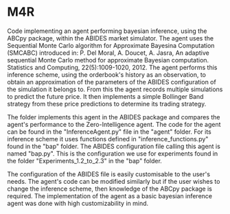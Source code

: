 # M4R

Code implementing an agent performing bayesian inference, using the ABCpy package, within the ABIDES market simulator. The agent uses the Sequential Monte Carlo algorithm for Approximate Bayesina Computation (SMCABC) introduced in: P. Del Moral, A. Doucet, A. Jasra, An adaptive sequential Monte Carlo method for approximate Bayesian computation. Statistics and Computing, 22(5):1009-1020, 2012. The agent performs this inference scheme, using the orderbook's history as an observation, to obtain an approximation of the parameters of the ABIDES configuration of the simulation it belongs to. From this the agent records multiple simulations to predict the future price. It then implements a simple Bollinger Band strategy from these price predictions to determine its trading strategy.

The folder implements this agent in the ABIDES package and compares the agent's performance to the Zero-Intelligence agent. The code for the agent can be found in the "InferenceAgent.py" file in the "agent" folder. For its inference scheme it uses functions defined in "inference_functions.py" found in the "bap" folder. The ABIDES configuration file calling this agent is named "bap.py". This is the configuration we use for experiments found in the folder "Experiments_1.2_to_2.3" in the "bap" folder.

The configuration of the ABIDES file is easily customisable to the user's needs. The agent's code can be modified similarly but if the user wishes to change the inference scheme, then knowledge of the ABCpy package is required. The implementation of the agent as a basic bayesian inference agent was done with high customizability in mind.